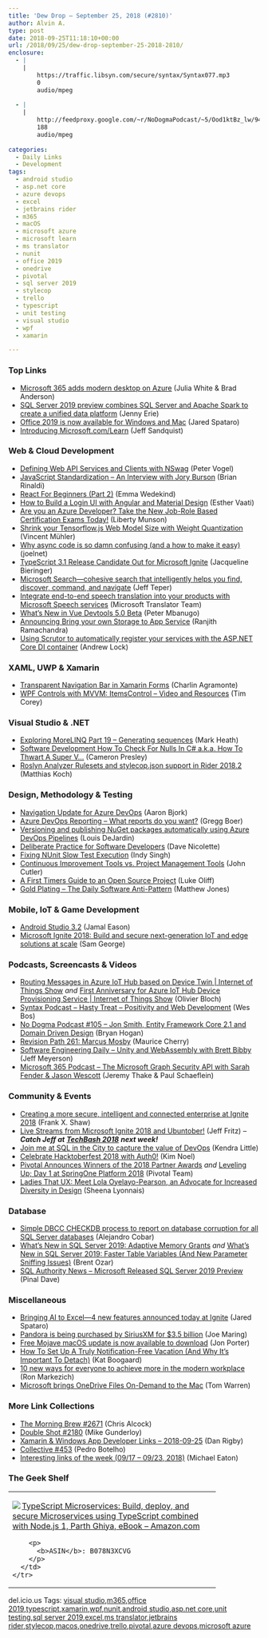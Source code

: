 ```yaml
---
title: 'Dew Drop – September 25, 2018 (#2810)'
author: Alvin A.
type: post
date: 2018-09-25T11:18:10+00:00
url: /2018/09/25/dew-drop-september-25-2018-2810/
enclosure:
  - |
    |
        https://traffic.libsyn.com/secure/syntax/Syntax077.mp3
        0
        audio/mpeg
        
  - |
    |
        http://feedproxy.google.com/~r/NoDogmaPodcast/~5/Ood1ktBz_lw/947796f3.mp3
        188
        audio/mpeg
        
categories:
  - Daily Links
  - Development
tags:
  - android studio
  - asp.net core
  - azure devops
  - excel
  - jetbrains rider
  - m365
  - macOS
  - microsoft azure
  - microsoft learn
  - ms translator
  - nunit
  - office 2019
  - onedrive
  - pivotal
  - sql server 2019
  - stylecop
  - trello
  - typescript
  - unit testing
  - visual studio
  - wpf
  - xamarin

---
```

### <a name="top"></a>Top Links

  * <a href="https://officeblogs.wpengine.com/en-us/2018/09/24/microsoft-365-adds-modern-desktop-on-azure/" target="_blank">Microsoft 365 adds modern desktop on Azure</a> (Julia White & Brad Anderson)
  * <a href="https://cloudblogs.microsoft.com/sqlserver/2018/09/24/sql-server-2019-preview-combines-sql-server-and-apache-spark-to-create-a-unified-data-platform/" target="_blank">SQL Server 2019 preview combines SQL Server and Apache Spark to create a unified data platform</a> (Jenny Erie)
  * <a href="https://officeblogs.wpengine.com/en-us/2018/09/24/office-2019-is-now-available-for-windows-and-mac/" target="_blank">Office 2019 is now available for Windows and Mac</a> (Jared Spataro)
  * <a href="https://docs.microsoft.com/teamblog/introducing-ms-learn/" target="_blank">Introducing Microsoft.com/Learn</a> (Jeff Sandquist)



### <a name="web"></a>Web & Cloud Development

  * <a href="https://visualstudiomagazine.com/articles/2018/08/01/defining-web-api-services-nswag.aspx" target="_blank">Defining Web API Services and Clients with NSwag</a> (Peter Vogel)
  * <a href="https://www.telerik.com/blogs/javascript-standardization-an-interview-with-jory-burson" target="_blank">JavaScript Standardization &#8211; An Interview with Jory Burson</a> (Brian Rinaldi)
  * <a href="https://codeburst.io/react-for-beginners-part-2-5b5a9ec81431?source=rss----61061eb0c96b---4" target="_blank">React For Beginners (Part 2)</a> (Emma Wedekind)
  * <a href="https://code.tutsplus.com/tutorials/how-to-build-a-login-and-registration-ui-with-angular-and-material-design--cms-31794" target="_blank">How to Build a Login UI with Angular and Material Design</a> (Esther Vaati)
  * <a href="https://borntolearn.mslearn.net/b/weblog/posts/are-you-an-azure-developer-take-the-new-job-role-based-certification-exams-today" target="_blank">Are you an Azure Developer? Take the New Job-Role Based Certification Exams Today!</a> (Liberty Munson)
  * <a href="https://medium.com/@muehler.v/shrink-your-tensorflow-js-web-model-size-with-weight-quantization-6ddb4fcb6d0d?source=rss-ffd42e31db07------2" target="_blank">Shrink your Tensorflow.js Web Model Size with Weight Quantization</a> (Vincent Mühler)
  * <a href="https://dev.to/joelnet/why-async-code-is-so-damn-confusing-and-a-how-to-make-it-easy-3441" target="_blank">Why async code is so damn confusing (and a how to make it easy)</a> (joelnet)
  * <a href="https://blog.syncfusion.com/post/typescript-3-1-release-candidate-out-for-microsoft-ignite.aspx" target="_blank">TypeScript 3.1 Release Candidate Out for Microsoft Ignite</a> (Jacqueline Bieringer)
  * <a href="https://officeblogs.wpengine.com/en-us/2018/09/24/microsoft-search-cohesive-search-that-intelligently-helps-you-find-discover-command-and-navigate/" target="_blank">Microsoft Search—cohesive search that intelligently helps you find, discover, command, and navigate</a> (Jeff Teper)
  * <a href="https://blogs.msdn.microsoft.com/translation/2018/09/24/integrate-end-to-end-speech-translation-into-your-products-with-microsoft-speech-services/" target="_blank">Integrate end-to-end speech translation into your products with Microsoft Speech services</a> (Microsoft Translator Team)
  * <a href="https://www.telerik.com/blogs/whats-new-in-vue-devtools-5-beta" target="_blank">What&#8217;s New in Vue Devtools 5.0 Beta</a> (Peter Mbanugo)
  * <a href="https://blogs.msdn.microsoft.com/appserviceteam/2018/09/24/announcing-bring-your-own-storage-to-app-service/" target="_blank">Announcing Bring your own Storage to App Service</a> (Ranjith Ramachandra)
  * <a href="https://andrewlock.net/using-scrutor-to-automatically-register-your-services-with-the-asp-net-core-di-container/" target="_blank">Using Scrutor to automatically register your services with the ASP.NET Core DI container</a> (Andrew Lock)



### <a name="silverlight"></a>XAML, UWP & Xamarin

  * <a href="https://xamgirl.com/transparent-navigation-bar-in-xamarin-forms/" target="_blank">Transparent Navigation Bar in Xamarin Forms</a> (Charlin Agramonte)
  * <a href="https://iamtimcorey.com/wpf-controls-itemscontrol/" target="_blank">WPF Controls with MVVM: ItemsControl – Video and Resources</a> (Tim Corey)



### <a name="dotnet"></a>Visual Studio & .NET

  * <a href="https://markheath.net/post/exploring-morelinq-19-generate" target="_blank">Exploring MoreLINQ Part 19 &#8211; Generating sequences</a> (Mark Heath)
  * <a href="http://blog.thesoftwarementor.com/2018/09/24/1686/" target="_blank">Software Development How To Check For Nulls In C# a.k.a. How To Thwart A Super V&#8230;</a> (Cameron Presley)
  * <a href="https://blog.jetbrains.com/dotnet/2018/09/24/roslyn-analyzer-rulesets-stylecop-json-support-rider-2018-2/" target="_blank">Roslyn Analyzer Rulesets and stylecop.json support in Rider 2018.2</a> (Matthias Koch)



### <a name="design"></a>Design, Methodology & Testing

  * <a href="https://blogs.msdn.microsoft.com/devops/2018/09/24/navigation-update-for-azure-devops/" target="_blank">Navigation Update for Azure DevOps</a> (Aaron Bjork)
  * <a href="https://blogs.msdn.microsoft.com/devops/2018/09/24/azure-devops-reporting-what-reports-do-you-want/" target="_blank">Azure DevOps Reporting – What reports do you want?</a> (Gregg Boer)
  * <a href="https://whereslou.com/2018/09/versioning-and-publishing-nuget-packages-automatically-using-azure-devops-pipelines/" target="_blank">Versioning and publishing NuGet packages automatically using Azure DevOps Pipelines</a> (Louis DeJardin)
  * <a href="http://feedproxy.google.com/~r/LeadingAgile/~3/MkMMzjFQDyQ/" target="_blank">Deliberate Practice for Software Developers</a> (Dave Nicolette)
  * <a href="https://medium.com/@indy_singh/fixing-nunit-slow-test-execution-a67c284355c4?source=rss-e036cd5f4a92------2" target="_blank">Fixing NUnit Slow Test Execution</a> (Indy Singh)
  * <a href="https://medium.com/@johnpcutler/continuous-improvement-tools-vs-project-management-tools-7273dd47c071?source=rss-4c3f4fe11e6b------2" target="_blank">Continuous Improvement Tools vs. Project Management Tools</a> (John Cutler)
  * <a href="https://auth0.com/blog/a-first-timers-guide-to-an-open-source-project/" target="_blank">A First Timers Guide to an Open Source Project</a> (Luke Oliff)
  * <a href="http://feedproxy.google.com/~r/ExceptionNotFound/~3/WkdNdbVO_jU/" target="_blank">Gold Plating &#8211; The Daily Software Anti-Pattern</a> (Matthew Jones)



### <a name="mobile"></a>Mobile, IoT & Game Development

  * <a href="http://feedproxy.google.com/~r/blogspot/hsDu/~3/lhuMTdQ1wak/android-studio-32.html" target="_blank">Android Studio 3.2</a> (Jamal Eason)
  * <a href="https://blogs.microsoft.com/iot/2018/09/24/microsoft-ignite-2018-build-and-secure-next-generation-iot-and-edge-solutions-at-scale/" target="_blank">Microsoft Ignite 2018: Build and secure next-generation IoT and edge solutions at scale</a> (Sam George)



### <a name="podcasts"></a>Podcasts, Screencasts & Videos

  * <a href="https://channel9.msdn.com/Shows/Internet-of-Things-Show/Routing-Messages-in-Azure-IoT-Hub-based-on-Device-Twin?WT.mc_id=DX_MVP4025064" target="_blank">Routing Messages in Azure IoT Hub based on Device Twin | Internet of Things Show</a> _and_ <a href="https://channel9.msdn.com/Shows/Internet-of-Things-Show/IoT-Hub-DPS-updates?WT.mc_id=DX_MVP4025064" target="_blank">First Anniversary for Azure IoT Hub Device Provisioning Service | Internet of Things Show</a> (Olivier Bloch)
  * <a href="https://traffic.libsyn.com/secure/syntax/Syntax077.mp3" target="_blank">Syntax Podcast &#8211; Hasty Treat &#8211; Positivity and Web Development</a> (Wes Bos)
  * <a href="http://feedproxy.google.com/~r/NoDogmaPodcast/~5/Ood1ktBz_lw/947796f3.mp3" target="_blank">No Dogma Podcast #105 &#8211; Jon Smith, Entity Framework Core 2.1 and Domain Driven Design</a> (Bryan Hogan)
  * <a href="http://revisionpath.simplecast.fm/marcus-mosby" target="_blank">Revision Path 261: Marcus Mosby</a> (Maurice Cherry)
  * <a href="https://softwareengineeringdaily.com/2018/09/25/unity-and-webassembly-with-brett-bibby/" target="_blank">Software Engineering Daily &#8211; Unity and WebAssembly with Brett Bibby</a> (Jeff Meyerson)
  * <a href="http://www.m365devpodcast.com/e/the-microsoft-graph-security-api-with-sarah-fender-jason-wescott/" target="_blank">Microsoft 365 Podcast &#8211; The Microsoft Graph Security API with Sarah Fender & Jason Wescott</a> (Jeremy Thake & Paul Schaeflein)



### <a name="events"></a>Community & Events

  * <a href="https://blogs.microsoft.com/blog/2018/09/24/creating-a-more-secure-intelligent-and-connected-enterprise-at-ignite-2018/" target="_blank">Creating a more secure, intelligent and connected enterprise at Ignite 2018</a> (Frank X. Shaw)
  * <a href="https://jeffreyfritz.com/2018/09/live-streams-from-microsoft-ignite-2018-and-ubuntober/" target="_blank">Live Streams from Microsoft Ignite 2018 and Ubuntober!</a> (Jeff Fritz) _&#8211; **Catch Jeff at** <a href="https://www.techbash.com/" target="_blank"><strong>TechBash 2018</strong></a> **next week!**_
  * <a href="https://www.red-gate.com/blog/redgate-events/join-me-at-sql-in-the-city-to-capture-the-value-of-devops" target="_blank">Join me at SQL in the City to capture the value of DevOps</a> (Kendra Little)
  * <a href="https://auth0.com/blog/celebrate-hacktoberfest-with-auth0/" target="_blank">Celebrate Hacktoberfest 2018 with Auth0!</a> (Kim Noel)
  * <a href="https://content.pivotal.io/home-page/pivotal-announces-winners-of-the-2018-partner-awards" target="_blank">Pivotal Announces Winners of the 2018 Partner Awards</a> _and_ <a href="https://content.pivotal.io/home-page/springone-platform-2018-day-1-recap" target="_blank">Leveling Up; Day 1 at SpringOne Platform 2018</a> (Pivotal Team)
  * <a href="https://theblog.adobe.com/lola-oyelayo-advocate-diversity-design/" target="_blank">Ladies That UX: Meet Lola Oyelayo-Pearson, an Advocate for Increased Diversity in Design</a> (Sheena Lyonnais)



### <a name="sql"></a>Database

  * <a href="http://feedproxy.google.com/~r/MSSQLTips-LatestSqlServerTips/~3/KBN-uuiqhRw/tip.asp" target="_blank">Simple DBCC CHECKDB process to report on database corruption for all SQL Server databases</a> (Alejandro Cobar)
  * <a href="http://feedproxy.google.com/~r/BrentOzar-SqlServerDba/~3/OltQjkpS8w0/" target="_blank">What’s New in SQL Server 2019: Adaptive Memory Grants</a> _and_ <a href="http://feedproxy.google.com/~r/BrentOzar-SqlServerDba/~3/qwmGoZYWdMc/" target="_blank">What’s New in SQL Server 2019: Faster Table Variables (And New Parameter Sniffing Issues)</a> (Brent Ozar)
  * <a href="https://blog.sqlauthority.com/2018/09/25/sql-authority-news-microsoft-released-sql-server-2019-preview/" target="_blank">SQL Authority News – Microsoft Released SQL Server 2019 Preview</a> (Pinal Dave)



### <a name="misc"></a>Miscellaneous

  * <a href="https://officeblogs.wpengine.com/en-us/2018/09/24/bringing-ai-to-excel-4-new-features-announced-today-at-ignite/" target="_blank">Bringing AI to Excel—4 new features announced today at Ignite</a> (Jared Spataro)
  * <a href="https://www.androidcentral.com/pandora-being-purchased-siriusxm-35-billion" target="_blank">Pandora is being purchased by SiriusXM for $3.5 billion</a> (Joe Maring)
  * <a href="https://www.theverge.com/2018/9/24/17895306/macos-mojave-10-14-release-date-download-features" target="_blank">Free Mojave macOS update is now available to download</a> (Jon Porter)
  * <a href="https://blog.trello.com/leaving-for-vacation-from-work" target="_blank">How To Set Up A Truly Notification-Free Vacation (And Why It’s Important To Detach)</a> (Kat Boogaard)
  * <a href="https://officeblogs.wpengine.com/en-us/2018/09/24/10-new-ways-for-everyone-to-achieve-more-in-the-modern-workplace/" target="_blank">10 new ways for everyone to achieve more in the modern workplace</a> (Ron Markezich)
  * <a href="https://www.theverge.com/2018/9/24/17896018/microsoft-onedrive-files-on-demand-macos-mac-feature" target="_blank">Microsoft brings OneDrive Files On-Demand to the Mac</a> (Tom Warren)



### <a name="links"></a>More Link Collections

  * <a href="http://feedproxy.google.com/~r/ReflectivePerspective/~3/KeXYuWHSK-A/" target="_blank">The Morning Brew #2671</a> (Chris Alcock)
  * <a href="https://afreshcup.com/home/2018/09/25/double-shot-2180.html" target="_blank">Double Shot #2180</a> (Mike Gunderloy)
  * <a href="https://links.danrigby.com/2018/09/app-developer-links-2018-09-25/" target="_blank">Xamarin & Windows App Developer Links &#8211; 2018-09-25</a> (Dan Rigby)
  * <a href="http://feedproxy.google.com/~r/tympanus/~3/fq3B2HXo4oM/" target="_blank">Collective #453</a> (Pedro Botelho)
  * <a href="https://samestuffdifferentday.com/2018/09/24/interesting-links-of-the-week-09-17-09-23-2018/" target="_blank">Interesting links of the week (09/17 – 09/23, 2018)</a> (Michael Eaton)



### <a name="shelf"></a>The Geek Shelf

<div class="wlWriterEditableSmartContent" id="scid:7dc1bd33-94bd-46fd-a20b-0131235bcd47:b9b10f83-24d5-4458-8c02-42d10dc93451" style="margin: 0px; padding: 0px; float: none; display: inline;">
  <table cellspacing="0" cellpadding="2" width="400" border="0" unselectable="on">
    <tr>
      <td valign="top" width="400">
        <p>
          <a title="TypeScript Microservices: Build, deploy, and secure Microservices using TypeScript combined with Node.js 1, Parth Ghiya, eBook - Amazon.com" href="https://www.amazon.com/exec/obidos/ASIN/B078N3XCVG/amavin-20"><img data-recalc-dims="1" decoding="async" src="https://i0.wp.com/images-na.ssl-images-amazon.com/images/I/51ttMbhBVCL._AC_US218_.jpg?w=660&#038;ssl=1" border="0" align="left" style="float:left" />TypeScript Microservices: Build, deploy, and secure Microservices using TypeScript combined with Node.js 1, Parth Ghiya, eBook &#8211; Amazon.com</a>
        </p>
        
        <p>
          <b>ASIN</b>: B078N3XCVG
        </p>
      </td>
    </tr>
  </table>
</div>



<div class="wlWriterEditableSmartContent" id="scid:77ECF5F8-D252-44F5-B4EB-D463C5396A79:0e653bbd-c84c-4270-bdb6-56b97a331f4e" style="margin: 0px; padding: 0px; float: none; display: inline;">
  del.icio.us Tags: <a href="http://del.icio.us/popular/visual+studio" rel="tag">visual studio</a>,<a href="http://del.icio.us/popular/m365" rel="tag">m365</a>,<a href="http://del.icio.us/popular/office+2019" rel="tag">office 2019</a>,<a href="http://del.icio.us/popular/typescript" rel="tag">typescript</a>,<a href="http://del.icio.us/popular/xamarin" rel="tag">xamarin</a>,<a href="http://del.icio.us/popular/wpf" rel="tag">wpf</a>,<a href="http://del.icio.us/popular/nunit" rel="tag">nunit</a>,<a href="http://del.icio.us/popular/android+studio" rel="tag">android studio</a>,<a href="http://del.icio.us/popular/asp.net+core" rel="tag">asp.net core</a>,<a href="http://del.icio.us/popular/unit+testing" rel="tag">unit testing</a>,<a href="http://del.icio.us/popular/sql+server+2019" rel="tag">sql server 2019</a>,<a href="http://del.icio.us/popular/excel" rel="tag">excel</a>,<a href="http://del.icio.us/popular/ms+translator" rel="tag">ms translator</a>,<a href="http://del.icio.us/popular/jetbrains+rider" rel="tag">jetbrains rider</a>,<a href="http://del.icio.us/popular/stylecop" rel="tag">stylecop</a>,<a href="http://del.icio.us/popular/macos" rel="tag">macos</a>,<a href="http://del.icio.us/popular/onedrive" rel="tag">onedrive</a>,<a href="http://del.icio.us/popular/trello" rel="tag">trello</a>,<a href="http://del.icio.us/popular/pivotal" rel="tag">pivotal</a>,<a href="http://del.icio.us/popular/azure+devops" rel="tag">azure devops</a>,<a href="http://del.icio.us/popular/microsoft+azure" rel="tag">microsoft azure</a>
</div>